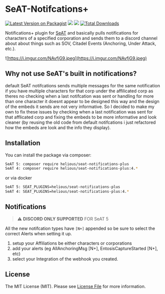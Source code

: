 # SeAT-Notifcations+

[![Latest Version on Packagist](https://img.shields.io/packagist/v/helious/seat-notifications-plus.svg?style=for-the-badge)](https://packagist.org/packages/helious/seat-notifications-plus)
![](https://img.shields.io/github/v/tag/mackenziexD/seat-notifications-plus?filter=5.*&style=for-the-badge&label=SEAT-5&color=%2328a3df)
![](https://img.shields.io/github/v/tag/mackenziexD/seat-notifications-plus?filter=4.*&style=for-the-badge&label=SEAT-4&color=%2328a3df)
[![Total Downloads](https://img.shields.io/packagist/dt/helious/seat-notifications-plus.svg?style=for-the-badge)](https://packagist.org/packages/helious/seat-notifications-plus)

Notifications+ plugin for [SeAT](https://github.com/eveseat/seat) and basically pulls notifications for characters of a specified corporation and sends them to a discord channel about about things such as SOV, Citadel Events (Anchoring, Under Attack, etc.). 

![https://i.imgur.com/NAvfjG9.jpeg](https://i.imgur.com/NAvfjG9.jpeg)

## Why not use SeAT's built in notifications?
default SeAT notifcations sends multiple  messages for the same notification if you have multiple characters for that corp under the affilicated corp as theres no checking when a last notifcation was sent or handling for more than one character it doesnt appear to be designed this way and the design of the embeds it sends are not very informative. So I decided to make my own to fix these issues by checking when a last notification was sent for that afflicated corp and fixing the embeds to be more informative and look cleaner (by reusing the old code from default notifcations i just refactored how the embeds are look and the info they display).


## Installation

You can install the package via composer:

```bash
SeAT 5: composer require helious/seat-notifications-plus
SeAT 4: composer require helious/seat-notifications-plus:4.*
```

or via docker
```bash
SeAT 5: SEAT_PLUGINS=helious/seat-notifications-plus
SeAT 4: SEAT_PLUGINS=helious/seat-notifications-plus:4.*
```
## Notifications
> :warning: **DISCORD ONLY SUPPORTED** FOR SeAT 5 

All the new notifcation types have `[N+]` appended so be sure to select the correct Alerts when setting it up.
1. setup your Affiliations be either characters or corporations
2. add your alerts (eg AllAnchoringMsg [N+], EntosisCaptureStarted [N+], etc)
3. select your Integration of the webhook you created.

## License

The MIT License (MIT). Please see [License File](LICENSE) for more information.
